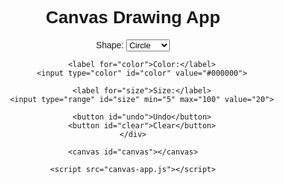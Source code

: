 <!DOCTYPE html>
<html lang="en">
<head>
    <meta charset="UTF-8">
    <meta name="viewport" content="width=device-width, initial-scale=1.0">
    <title>Canvas Drawing App</title>
    <style>
        body {
            text-align: center;
            font-family: Arial, sans-serif;
        }
        canvas {
            border: 1px solid black;
            margin-top: 20px;
        }
        .controls {
            margin-top: 10px;
        }
    </style>
</head>
<body>
    <h1>Canvas Drawing App</h1>
    <div class="controls">
        <label for="shape">Shape:</label>
        <select id="shape">
            <option value="circle">Circle</option>
            <option value="square">Square</option>
            <option value="triangle">Triangle</option>
        </select>
        
        <label for="color">Color:</label>
        <input type="color" id="color" value="#000000">
        
        <label for="size">Size:</label>
        <input type="range" id="size" min="5" max="100" value="20">
        
        <button id="undo">Undo</button>
        <button id="clear">Clear</button>
    </div>
    
    <canvas id="canvas"></canvas>
    
    <script src="canvas-app.js"></script>
</body>
</html>
